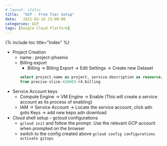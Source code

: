 ```yaml
---
# layout: static
title:  "GCP - Free Tier Setup"
date:   2021-02-16 23:00:00
categories: GCP
tags: [Google Cloud Platform]
---
```

{% include toc title="Index" %}


- Project Creation
  - name : project-phoenix
  - Billing export
    - Billing -> Billing Export -> Edit Settings -> Create new Dataset
    ```sql
    select project.name as project, service.description as resource, round(sum(cost)) as total_cost
    from precise-slice-436003-r4.billing
    ```
- Service Account keys
  - Compute Engine -> VM Engine -> Enable (This will create a service account as its process of enabling)
  - IAM -> Service Account -> Locate the service account, click adn goto Keys -> add new kepo adn download
- Cloud shell setup - gcloud configurations
  - `gcloud init` and follow the prompt.  Use the relevant GCP account when prompted on the browser
  - switch to the config created above `gcloud config configurations activate gitops`


